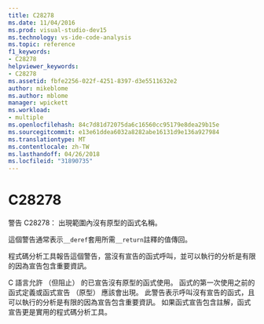 ```yaml
---
title: C28278
ms.date: 11/04/2016
ms.prod: visual-studio-dev15
ms.technology: vs-ide-code-analysis
ms.topic: reference
f1_keywords:
- C28278
helpviewer_keywords:
- C28278
ms.assetid: fbfe2256-022f-4251-8397-d3e5511632e2
author: mikeblome
ms.author: mblome
manager: wpickett
ms.workload:
- multiple
ms.openlocfilehash: 84c7d81d72075da6c16560cc95179e8dea29b15e
ms.sourcegitcommit: e13e61ddea6032a8282abe16131d9e136a927984
ms.translationtype: MT
ms.contentlocale: zh-TW
ms.lasthandoff: 04/26/2018
ms.locfileid: "31890735"
---
```

# <a name="c28278"></a>C28278
警告 C28278： 出現範圍內沒有原型的函式名稱。

 這個警告通常表示`__deref`套用所需`__return`註釋的值傳回。

 程式碼分析工具報告這個警告，當沒有宣告的函式呼叫，並可以執行的分析是有限的因為宣告包含重要資訊。

 C 語言允許 （但阻止） 的已宣告沒有原型的函式使用。 函式的第一次使用之前的函式定義或函式宣告 （原型） 應該會出現。 此警告表示呼叫沒有宣告的函式，且可以執行的分析是有限的因為宣告包含重要資訊。 如果函式宣告包含註解，函式宣告更是實用的程式碼分析工具。